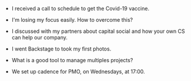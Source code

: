 - I received a call to schedule to get the Covid-19 vaccine.

- I'm losing my focus easily. How to overcome this?

- I discussed with my partners about capital social and how your own CS can help our company.

- I went Backstage to took my first photos.

- What is a good tool to manage multiples projects?

- We set up cadence for PMO, on Wednesdays, at 17:00.
